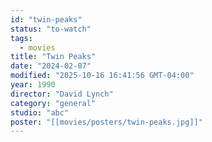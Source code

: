 ```yaml
---
id: "twin-peaks"
status: "to-watch"
tags:
  - movies
title: "Twin Peaks"
date: "2024-02-07"
modified: "2025-10-16 16:41:56 GMT-04:00"
year: 1990
director: "David Lynch"
category: "general"
studio: "abc"
poster: "[[movies/posters/twin-peaks.jpg]]"
---
```


